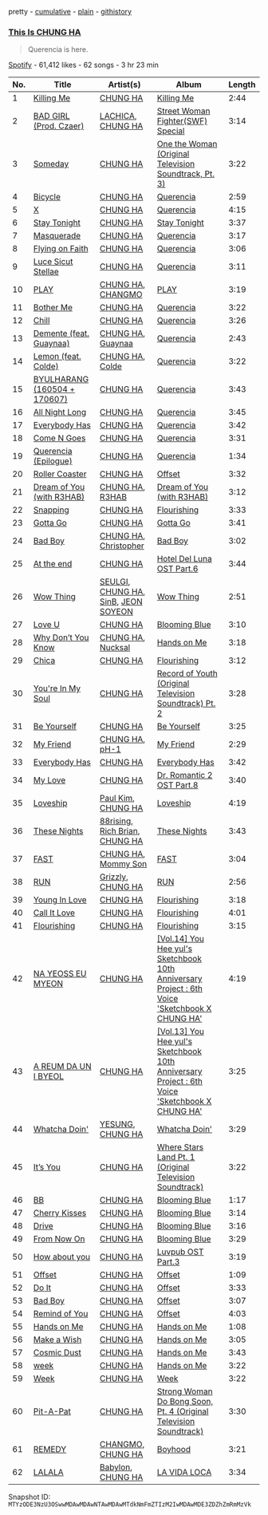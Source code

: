 pretty - [cumulative](/playlists/cumulative/37i9dQZF1DXdYwX3Ds2dLJ.md) - [plain](/playlists/plain/37i9dQZF1DXdYwX3Ds2dLJ) - [githistory](https://github.githistory.xyz/mackorone/spotify-playlist-archive/blob/main/playlists/plain/37i9dQZF1DXdYwX3Ds2dLJ)

### [This Is CHUNG HA](https://open.spotify.com/playlist/37i9dQZF1DXdYwX3Ds2dLJ)

> Querencia is here.

[Spotify](https://open.spotify.com/user/spotify) - 61,412 likes - 62 songs - 3 hr 23 min

| No. | Title | Artist(s) | Album | Length |
|---|---|---|---|---|
| 1 | [Killing Me](https://open.spotify.com/track/3QD0Y1tTngihByjdWC99lG) | [CHUNG HA](https://open.spotify.com/artist/2PSJ6YriU7JsFucxACpU7Y) | [Killing Me](https://open.spotify.com/album/21jf5kUkK5nHYTuZ5GRZVW) | 2:44 |
| 2 | [BAD GIRL \(Prod\. Czaer\)](https://open.spotify.com/track/4yCQYX8eKL1XYJmGglSV1A) | [LACHICA](https://open.spotify.com/artist/0vqjEQRfmE1Sov92UQRJMp), [CHUNG HA](https://open.spotify.com/artist/2PSJ6YriU7JsFucxACpU7Y) | [Street Woman Fighter\(SWF\) Special](https://open.spotify.com/album/3iW6rZmhiSLNveTOrX26z6) | 3:14 |
| 3 | [Someday](https://open.spotify.com/track/2Hd9y1sae4yhYBVvqYOIqx) | [CHUNG HA](https://open.spotify.com/artist/2PSJ6YriU7JsFucxACpU7Y) | [One the Woman \(Original Television Soundtrack, Pt\. 3\)](https://open.spotify.com/album/57PE5m7bKkHg2pXQThizAj) | 3:22 |
| 4 | [Bicycle](https://open.spotify.com/track/7wDVvxMUdW5MtJUqFtuXUz) | [CHUNG HA](https://open.spotify.com/artist/2PSJ6YriU7JsFucxACpU7Y) | [Querencia](https://open.spotify.com/album/1p2OBhqq0d1N8awjHV9xA3) | 2:59 |
| 5 | [X](https://open.spotify.com/track/4IQaBvlHjZrpZrIKWXuBxh) | [CHUNG HA](https://open.spotify.com/artist/2PSJ6YriU7JsFucxACpU7Y) | [Querencia](https://open.spotify.com/album/1p2OBhqq0d1N8awjHV9xA3) | 4:15 |
| 6 | [Stay Tonight](https://open.spotify.com/track/3As0OA5B06BxLfADvYyG8L) | [CHUNG HA](https://open.spotify.com/artist/2PSJ6YriU7JsFucxACpU7Y) | [Stay Tonight](https://open.spotify.com/album/41rtmYpSvv0s6p4TJwTzrR) | 3:37 |
| 7 | [Masquerade](https://open.spotify.com/track/0AABiBAIYQCMpLI0ODbDDL) | [CHUNG HA](https://open.spotify.com/artist/2PSJ6YriU7JsFucxACpU7Y) | [Querencia](https://open.spotify.com/album/1p2OBhqq0d1N8awjHV9xA3) | 3:17 |
| 8 | [Flying on Faith](https://open.spotify.com/track/34v3Sm3KEc7DtGPP50jyrl) | [CHUNG HA](https://open.spotify.com/artist/2PSJ6YriU7JsFucxACpU7Y) | [Querencia](https://open.spotify.com/album/1p2OBhqq0d1N8awjHV9xA3) | 3:06 |
| 9 | [Luce Sicut Stellae](https://open.spotify.com/track/6j2Tpn3qQS2BLPNwytsefO) | [CHUNG HA](https://open.spotify.com/artist/2PSJ6YriU7JsFucxACpU7Y) | [Querencia](https://open.spotify.com/album/1p2OBhqq0d1N8awjHV9xA3) | 3:11 |
| 10 | [PLAY](https://open.spotify.com/track/1SdLedoEjrMRu5AnvK2EYk) | [CHUNG HA](https://open.spotify.com/artist/2PSJ6YriU7JsFucxACpU7Y), [CHANGMO](https://open.spotify.com/artist/3hvinNZRzTLoREmqFiKr1b) | [PLAY](https://open.spotify.com/album/7tzaUrzvzQGfqvzsYzSODr) | 3:19 |
| 11 | [Bother Me](https://open.spotify.com/track/3t4ozuyQ2OidVwuG08FHBn) | [CHUNG HA](https://open.spotify.com/artist/2PSJ6YriU7JsFucxACpU7Y) | [Querencia](https://open.spotify.com/album/1p2OBhqq0d1N8awjHV9xA3) | 3:22 |
| 12 | [Chill](https://open.spotify.com/track/4yWgTBYmJGnQKn63S9GUbf) | [CHUNG HA](https://open.spotify.com/artist/2PSJ6YriU7JsFucxACpU7Y) | [Querencia](https://open.spotify.com/album/1p2OBhqq0d1N8awjHV9xA3) | 3:26 |
| 13 | [Demente \(feat\. Guaynaa\)](https://open.spotify.com/track/0NhHFXC06r5kK1rTUuOjxM) | [CHUNG HA](https://open.spotify.com/artist/2PSJ6YriU7JsFucxACpU7Y), [Guaynaa](https://open.spotify.com/artist/0BqURncJM5B1BBu7UM51eq) | [Querencia](https://open.spotify.com/album/1p2OBhqq0d1N8awjHV9xA3) | 2:43 |
| 14 | [Lemon \(feat\. Colde\)](https://open.spotify.com/track/0YxrpGXvAX6RsvdwRky6qN) | [CHUNG HA](https://open.spotify.com/artist/2PSJ6YriU7JsFucxACpU7Y), [Colde](https://open.spotify.com/artist/3VQDqjQ4wJyw8PzpGdlZpB) | [Querencia](https://open.spotify.com/album/1p2OBhqq0d1N8awjHV9xA3) | 3:22 |
| 15 | [BYULHARANG \(160504 + 170607\)](https://open.spotify.com/track/0Ric2EfmVW0Xlz35v5ucMx) | [CHUNG HA](https://open.spotify.com/artist/2PSJ6YriU7JsFucxACpU7Y) | [Querencia](https://open.spotify.com/album/1p2OBhqq0d1N8awjHV9xA3) | 3:43 |
| 16 | [All Night Long](https://open.spotify.com/track/4CGmwiG8f9QqMYz33fxSzs) | [CHUNG HA](https://open.spotify.com/artist/2PSJ6YriU7JsFucxACpU7Y) | [Querencia](https://open.spotify.com/album/1p2OBhqq0d1N8awjHV9xA3) | 3:45 |
| 17 | [Everybody Has](https://open.spotify.com/track/2UcC7n5jG6QMtOE0Zxznpm) | [CHUNG HA](https://open.spotify.com/artist/2PSJ6YriU7JsFucxACpU7Y) | [Querencia](https://open.spotify.com/album/1p2OBhqq0d1N8awjHV9xA3) | 3:42 |
| 18 | [Come N Goes](https://open.spotify.com/track/5FANrx0S8OLZrHiG8OpvVB) | [CHUNG HA](https://open.spotify.com/artist/2PSJ6YriU7JsFucxACpU7Y) | [Querencia](https://open.spotify.com/album/1p2OBhqq0d1N8awjHV9xA3) | 3:31 |
| 19 | [Querencia \(Epilogue\)](https://open.spotify.com/track/6WKRso2bBkl1GR5ChIT8K1) | [CHUNG HA](https://open.spotify.com/artist/2PSJ6YriU7JsFucxACpU7Y) | [Querencia](https://open.spotify.com/album/1p2OBhqq0d1N8awjHV9xA3) | 1:34 |
| 20 | [Roller Coaster](https://open.spotify.com/track/4xTqgN4ej7EHMd0gWXJdrI) | [CHUNG HA](https://open.spotify.com/artist/2PSJ6YriU7JsFucxACpU7Y) | [Offset](https://open.spotify.com/album/4FO6zeenyyhew9sB4ErG9z) | 3:32 |
| 21 | [Dream of You \(with R3HAB\)](https://open.spotify.com/track/5SEvxpu5ImOFOcXyeM8fbx) | [CHUNG HA](https://open.spotify.com/artist/2PSJ6YriU7JsFucxACpU7Y), [R3HAB](https://open.spotify.com/artist/6cEuCEZu7PAE9ZSzLLc2oQ) | [Dream of You \(with R3HAB\)](https://open.spotify.com/album/7v5VyW176u5m9aNcnvs2Cv) | 3:12 |
| 22 | [Snapping](https://open.spotify.com/track/7JCi89HGiURxFpr6NITY7q) | [CHUNG HA](https://open.spotify.com/artist/2PSJ6YriU7JsFucxACpU7Y) | [Flourishing](https://open.spotify.com/album/1lNM7RF1SVUs66OtLj4MQh) | 3:33 |
| 23 | [Gotta Go](https://open.spotify.com/track/0xq4ZTcmwBfkPGo4RRKmMe) | [CHUNG HA](https://open.spotify.com/artist/2PSJ6YriU7JsFucxACpU7Y) | [Gotta Go](https://open.spotify.com/album/7BYCvUqCaeIo2jgOl9iAGr) | 3:41 |
| 24 | [Bad Boy](https://open.spotify.com/track/1WCOna34eEMPgjfOOZkGQc) | [CHUNG HA](https://open.spotify.com/artist/2PSJ6YriU7JsFucxACpU7Y), [Christopher](https://open.spotify.com/artist/3zDRCqOhJXJfS2YWOEwGMC) | [Bad Boy](https://open.spotify.com/album/4IRuxkSbw7iZZmnr6Rly2Q) | 3:02 |
| 25 | [At the end](https://open.spotify.com/track/4wX8BpSzIqqVjnf1X4RohI) | [CHUNG HA](https://open.spotify.com/artist/3FNZuxzePrdtvpqtLDINZH) | [Hotel Del Luna OST Part.6](https://open.spotify.com/album/1U3PIfgY7PqNd7DDeX29P6) | 3:44 |
| 26 | [Wow Thing](https://open.spotify.com/track/5MwfxCtqMFGYp9Nc1BkTrS) | [SEULGI](https://open.spotify.com/artist/2QM5S4yO6xHgnNvF0nbZZq), [CHUNG HA](https://open.spotify.com/artist/2PSJ6YriU7JsFucxACpU7Y), [SinB](https://open.spotify.com/artist/0tZl5OAXf9jYXFmfRGejs2), [JEON SOYEON](https://open.spotify.com/artist/6Xg22wJOAcnvPUfk5WvODH) | [Wow Thing](https://open.spotify.com/album/3xEPyp7h78uULpDPuKvokH) | 2:51 |
| 27 | [Love U](https://open.spotify.com/track/4x5l1gjNcoBhhWBPEMo7OQ) | [CHUNG HA](https://open.spotify.com/artist/2PSJ6YriU7JsFucxACpU7Y) | [Blooming Blue](https://open.spotify.com/album/0eATYdmnbZkslIYNCyTjhL) | 3:10 |
| 28 | [Why Don’t You Know](https://open.spotify.com/track/7BiaLnXa10sBpBEcFfm4PP) | [CHUNG HA](https://open.spotify.com/artist/2PSJ6YriU7JsFucxACpU7Y), [Nucksal](https://open.spotify.com/artist/6v5cGuRCZKq08nLI4WXJuB) | [Hands on Me](https://open.spotify.com/album/6RK3Y2SOZef8WWvopYB6Dn) | 3:18 |
| 29 | [Chica](https://open.spotify.com/track/6wV0zmb3delVInoCiWdEdZ) | [CHUNG HA](https://open.spotify.com/artist/2PSJ6YriU7JsFucxACpU7Y) | [Flourishing](https://open.spotify.com/album/1lNM7RF1SVUs66OtLj4MQh) | 3:12 |
| 30 | [You're In My Soul](https://open.spotify.com/track/2wQchESFUL4Scb30q4xCeL) | [CHUNG HA](https://open.spotify.com/artist/2PSJ6YriU7JsFucxACpU7Y) | [Record of Youth \(Original Television Soundtrack\) Pt\. 2](https://open.spotify.com/album/3YlTiz3mgIUok8P9bgFA6U) | 3:28 |
| 31 | [Be Yourself](https://open.spotify.com/track/509VlYwebt36Tn80X5y4vC) | [CHUNG HA](https://open.spotify.com/artist/2PSJ6YriU7JsFucxACpU7Y) | [Be Yourself](https://open.spotify.com/album/5JGB7sxVshd2D4WSSFTEXt) | 3:25 |
| 32 | [My Friend](https://open.spotify.com/track/0vFKaaqXkeaaC2iGtKRGyt) | [CHUNG HA](https://open.spotify.com/artist/2PSJ6YriU7JsFucxACpU7Y), [pH\-1](https://open.spotify.com/artist/2u7CP5T30c8ctenzXgEV1W) | [My Friend](https://open.spotify.com/album/21Rd8YU3BI7P4PVtfsf9ji) | 2:29 |
| 33 | [Everybody Has](https://open.spotify.com/track/7AKAZxuCnOqkNFVsDxVzYn) | [CHUNG HA](https://open.spotify.com/artist/2PSJ6YriU7JsFucxACpU7Y) | [Everybody Has](https://open.spotify.com/album/1Tpw7AJHbA2lh32bY1An0C) | 3:42 |
| 34 | [My Love](https://open.spotify.com/track/5PacHWbW1rFLDt2r0Ilb4u) | [CHUNG HA](https://open.spotify.com/artist/3FNZuxzePrdtvpqtLDINZH) | [Dr\. Romantic 2 OST Part.8](https://open.spotify.com/album/2DrdSTXRKyA9C4QAZfaVoa) | 3:40 |
| 35 | [Loveship](https://open.spotify.com/track/6Hqk3UKf4uIrdbkJvwM7y3) | [Paul Kim](https://open.spotify.com/artist/4qRXrzUmdy3p33lgvJEzdv), [CHUNG HA](https://open.spotify.com/artist/2PSJ6YriU7JsFucxACpU7Y) | [Loveship](https://open.spotify.com/album/6bwWdBKK3YGxgFJkZ8BYVQ) | 4:19 |
| 36 | [These Nights](https://open.spotify.com/track/2n0oy8RGDpy6WGcLImTteI) | [88rising](https://open.spotify.com/artist/1AhjOkOLkbHUfcHDSErXQs), [Rich Brian](https://open.spotify.com/artist/2IDLDx25HU1nQMKde4n61a), [CHUNG HA](https://open.spotify.com/artist/2PSJ6YriU7JsFucxACpU7Y) | [These Nights](https://open.spotify.com/album/2ZHGnhsomLmLezueESi9ou) | 3:43 |
| 37 | [FAST](https://open.spotify.com/track/5qz2JLETV6S7nWakMB37ki) | [CHUNG HA](https://open.spotify.com/artist/2PSJ6YriU7JsFucxACpU7Y), [Mommy Son](https://open.spotify.com/artist/5xWKWXamxbujIdti9xpnI1) | [FAST](https://open.spotify.com/album/1tnhaRf0aRqIrmdyCPPIYc) | 3:04 |
| 38 | [RUN](https://open.spotify.com/track/0pAwtPm7uIMxXlmyvMaZ5g) | [Grizzly](https://open.spotify.com/artist/5Egus6b1x9pYOnqsG7y1f4), [CHUNG HA](https://open.spotify.com/artist/2PSJ6YriU7JsFucxACpU7Y) | [RUN](https://open.spotify.com/album/0yJV3VXMUvWWQGt27lojCu) | 2:56 |
| 39 | [Young In Love](https://open.spotify.com/track/3T2In1aV3rdXSDCDOTNioF) | [CHUNG HA](https://open.spotify.com/artist/2PSJ6YriU7JsFucxACpU7Y) | [Flourishing](https://open.spotify.com/album/1lNM7RF1SVUs66OtLj4MQh) | 3:18 |
| 40 | [Call It Love](https://open.spotify.com/track/6umBmcMxeC2kRbwCMNgElC) | [CHUNG HA](https://open.spotify.com/artist/2PSJ6YriU7JsFucxACpU7Y) | [Flourishing](https://open.spotify.com/album/1lNM7RF1SVUs66OtLj4MQh) | 4:01 |
| 41 | [Flourishing](https://open.spotify.com/track/3ZBcChaDht7PCXsBzdVnBB) | [CHUNG HA](https://open.spotify.com/artist/2PSJ6YriU7JsFucxACpU7Y) | [Flourishing](https://open.spotify.com/album/1lNM7RF1SVUs66OtLj4MQh) | 3:15 |
| 42 | [NA YEOSS EU MYEON](https://open.spotify.com/track/5VnJMPXdPc9p5arVZRHj8O) | [CHUNG HA](https://open.spotify.com/artist/2PSJ6YriU7JsFucxACpU7Y) | [\[Vol.14\] You Hee yul's Sketchbook 10th Anniversary Project : 6th Voice 'Sketchbook X CHUNG HA'](https://open.spotify.com/album/7mVJtnGHJWeb5bCBPBx5Mx) | 4:19 |
| 43 | [A REUM DA UN I BYEOL](https://open.spotify.com/track/5dcRsgrAojHRlS0BFpmbdj) | [CHUNG HA](https://open.spotify.com/artist/2PSJ6YriU7JsFucxACpU7Y) | [\[Vol.13\] You Hee yul's Sketchbook 10th Anniversary Project : 6th Voice 'Sketchbook X CHUNG HA'](https://open.spotify.com/album/5ramYGPYBoUgDzQHUml7xa) | 3:25 |
| 44 | [Whatcha Doin'](https://open.spotify.com/track/1kfEJ0w6qRZR9dIOWJGe0J) | [YESUNG](https://open.spotify.com/artist/4hyF8Vtc73RYJr3RgTE2Zf), [CHUNG HA](https://open.spotify.com/artist/2PSJ6YriU7JsFucxACpU7Y) | [Whatcha Doin'](https://open.spotify.com/album/5ZqrNpvlfW0qeZ6bDCjmaU) | 3:29 |
| 45 | [It’s You](https://open.spotify.com/track/1Du9g7ILOs5tgoEAPTxJM1) | [CHUNG HA](https://open.spotify.com/artist/2PSJ6YriU7JsFucxACpU7Y) | [Where Stars Land Pt\. 1 \(Original Television Soundtrack\)](https://open.spotify.com/album/0SOZrGopETCWW79NECLmqJ) | 3:22 |
| 46 | [BB](https://open.spotify.com/track/3BTNnAzljnaWTyYxxsX7YR) | [CHUNG HA](https://open.spotify.com/artist/2PSJ6YriU7JsFucxACpU7Y) | [Blooming Blue](https://open.spotify.com/album/0eATYdmnbZkslIYNCyTjhL) | 1:17 |
| 47 | [Cherry Kisses](https://open.spotify.com/track/4k1CSu3P92IxhRYkVQoIoV) | [CHUNG HA](https://open.spotify.com/artist/2PSJ6YriU7JsFucxACpU7Y) | [Blooming Blue](https://open.spotify.com/album/0eATYdmnbZkslIYNCyTjhL) | 3:14 |
| 48 | [Drive](https://open.spotify.com/track/00cYrRITgd7wOUEVQsnvQW) | [CHUNG HA](https://open.spotify.com/artist/2PSJ6YriU7JsFucxACpU7Y) | [Blooming Blue](https://open.spotify.com/album/0eATYdmnbZkslIYNCyTjhL) | 3:16 |
| 49 | [From Now On](https://open.spotify.com/track/2mBSRrNtebhFsOeH2uXMKc) | [CHUNG HA](https://open.spotify.com/artist/2PSJ6YriU7JsFucxACpU7Y) | [Blooming Blue](https://open.spotify.com/album/0eATYdmnbZkslIYNCyTjhL) | 3:29 |
| 50 | [How about you](https://open.spotify.com/track/31vk0g0BrHazdDVN3IP76u) | [CHUNG HA](https://open.spotify.com/artist/2PSJ6YriU7JsFucxACpU7Y) | [Luvpub OST Part.3](https://open.spotify.com/album/0OsxPl82DJAyCJDKHzgTx7) | 3:19 |
| 51 | [Offset](https://open.spotify.com/track/5er13CHqB6ugUuM0kZdafs) | [CHUNG HA](https://open.spotify.com/artist/2PSJ6YriU7JsFucxACpU7Y) | [Offset](https://open.spotify.com/album/4FO6zeenyyhew9sB4ErG9z) | 1:09 |
| 52 | [Do It](https://open.spotify.com/track/2tl26PSgyCVBLRimkQzmyD) | [CHUNG HA](https://open.spotify.com/artist/2PSJ6YriU7JsFucxACpU7Y) | [Offset](https://open.spotify.com/album/4FO6zeenyyhew9sB4ErG9z) | 3:33 |
| 53 | [Bad Boy](https://open.spotify.com/track/1I6usdEjxE3AiMmQElFmFz) | [CHUNG HA](https://open.spotify.com/artist/2PSJ6YriU7JsFucxACpU7Y) | [Offset](https://open.spotify.com/album/4FO6zeenyyhew9sB4ErG9z) | 3:07 |
| 54 | [Remind of You](https://open.spotify.com/track/5eMcOpk3WrWKCw8Ttw9i0a) | [CHUNG HA](https://open.spotify.com/artist/2PSJ6YriU7JsFucxACpU7Y) | [Offset](https://open.spotify.com/album/4FO6zeenyyhew9sB4ErG9z) | 4:03 |
| 55 | [Hands on Me](https://open.spotify.com/track/1VXcP1JOGLcTeZa5nIZBIu) | [CHUNG HA](https://open.spotify.com/artist/2PSJ6YriU7JsFucxACpU7Y) | [Hands on Me](https://open.spotify.com/album/6RK3Y2SOZef8WWvopYB6Dn) | 1:08 |
| 56 | [Make a Wish](https://open.spotify.com/track/7mDqPdyV1iNyj5ojSYoiFK) | [CHUNG HA](https://open.spotify.com/artist/2PSJ6YriU7JsFucxACpU7Y) | [Hands on Me](https://open.spotify.com/album/6RK3Y2SOZef8WWvopYB6Dn) | 3:05 |
| 57 | [Cosmic Dust](https://open.spotify.com/track/4aHhujtzdvNGcNxwkrwPvo) | [CHUNG HA](https://open.spotify.com/artist/2PSJ6YriU7JsFucxACpU7Y) | [Hands on Me](https://open.spotify.com/album/6RK3Y2SOZef8WWvopYB6Dn) | 3:43 |
| 58 | [week](https://open.spotify.com/track/238kglYyz9oWU5f436NPB9) | [CHUNG HA](https://open.spotify.com/artist/2PSJ6YriU7JsFucxACpU7Y) | [Hands on Me](https://open.spotify.com/album/6RK3Y2SOZef8WWvopYB6Dn) | 3:22 |
| 59 | [Week](https://open.spotify.com/track/1pWriQ6nQV0KyPxF9omuKk) | [CHUNG HA](https://open.spotify.com/artist/2PSJ6YriU7JsFucxACpU7Y) | [Week](https://open.spotify.com/album/7e6K1ouB0KpwCfCbkUBvdR) | 3:22 |
| 60 | [Pit\-A\-Pat](https://open.spotify.com/track/6fMSweBYKXSiY3mIbixgU7) | [CHUNG HA](https://open.spotify.com/artist/2PSJ6YriU7JsFucxACpU7Y) | [Strong Woman Do Bong Soon, Pt\. 4 \(Original Television Soundtrack\)](https://open.spotify.com/album/7LjpHP7KtIoRrqm5vtNel9) | 3:30 |
| 61 | [REMEDY](https://open.spotify.com/track/2lcyGwKCUslTENGuV23XSA) | [CHANGMO](https://open.spotify.com/artist/3hvinNZRzTLoREmqFiKr1b), [CHUNG HA](https://open.spotify.com/artist/2PSJ6YriU7JsFucxACpU7Y) | [Boyhood](https://open.spotify.com/album/3eX0C672y1Y2HQTotIGU8V) | 3:21 |
| 62 | [LALALA](https://open.spotify.com/track/6ELQowPew55VfAKxlk7SJN) | [Babylon](https://open.spotify.com/artist/3QnTGKc4YZ7KcGDpoagMBD), [CHUNG HA](https://open.spotify.com/artist/2PSJ6YriU7JsFucxACpU7Y) | [LA VIDA LOCA](https://open.spotify.com/album/6fdrYnxEO9t6gTNoigMA2L) | 3:34 |

Snapshot ID: `MTYzODE3NzU3OSwwMDAwMDAwNTAwMDAwMTdkNmFmZTIzM2IwMDAwMDE3ZDZhZmRmMzVk`
